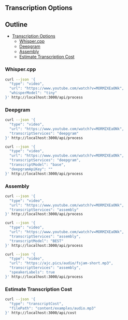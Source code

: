 ## Transcription Options

## Outline

- [Transcription Options](#transcription-options)
  - [Whisper.cpp](#whispercpp)
  - [Deepgram](#deepgram)
  - [Assembly](#assembly)
  - [Estimate Transcription Cost](#estimate-transcription-cost)

### Whisper.cpp

```bash
curl --json '{
  "type": "video",
  "url": "https://www.youtube.com/watch?v=MORMZXEaONk",
  "whisperModel": "tiny"
}' http://localhost:3000/api/process
```

### Deepgram

```bash
curl --json '{
  "type": "video",
  "url": "https://www.youtube.com/watch?v=MORMZXEaONk",
  "transcriptServices": "deepgram"
}' http://localhost:3000/api/process
```

```bash
curl --json '{
  "type": "video",
  "url": "https://www.youtube.com/watch?v=MORMZXEaONk",
  "transcriptServices": "deepgram",
  "transcriptModel": "base",
  "deepgramApiKey": ""
}' http://localhost:3000/api/process
```

### Assembly

```bash
curl --json '{
  "type": "video",
  "url": "https://www.youtube.com/watch?v=MORMZXEaONk",
  "transcriptServices": "assembly"
}' http://localhost:3000/api/process
```

```bash
curl --json '{
  "type": "video",
  "url": "https://www.youtube.com/watch?v=MORMZXEaONk",
  "transcriptServices": "assembly",
  "transcriptModel": "BEST"
}' http://localhost:3000/api/process
```

```bash
curl --json '{
  "type": "video",
  "url": "https://ajc.pics/audio/fsjam-short.mp3",
  "transcriptServices": "assembly",
  "speakerLabels": true
}' http://localhost:3000/api/process
```

### Estimate Transcription Cost

```bash
curl --json '{
  "type": "transcriptCost",
  "filePath": "content/examples/audio.mp3"
}' http://localhost:3000/api/cost
```